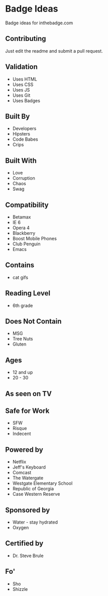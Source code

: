 # Badge Ideas

Badge ideas for inthebadge.com

## Contributing
Just edit the readme and submit a pull request.


## Validation
* Uses HTML
* Uses CSS
* Uses JS
* Uses Git
* Uses Badges

## Built By
* Developers
* Hipsters
* Code Babes
* Crips

## Built With
* Love
* Corruption
* Chaos
* Swag

## Compatibility
* Betamax
* IE 6
* Opera 4
* Blackberry
* Boost Mobile Phones
* Club Penguin
* Emacs

## Contains
* cat gifs

## Reading Level
* 6th grade

## Does Not Contain
* MSG
* Tree Nuts
* Gluten

## Ages
* 12 and up
* 20 - 30

## As seen on TV

## Safe for Work
* SFW
* Risque
* Indecent

## Powered by
* Netflix
* Jeff's Keyboard
* Comcast
* The Watergate
* Westgate Elementary School
* Republic of Georgia
* Case Western Reserve
 
## Sponsored by
* Water - stay hydrated
* Oxygen

## Certified by
* Dr. Steve Brule

## Fo'
* Sho
* Shizzle
